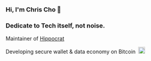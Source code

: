 ### Hi, I'm Chris Cho 👋

### Dedicate to Tech itself, not noise.

Maintainer of [Hippocrat](https://github.com/hippocrat-dao)

Developing secure wallet & data economy on Bitcoin &nbsp;<img src=https://s2.coinmarketcap.com/static/img/coins/200x200/1.png width=18 />

<!--
**ChrisCho-H/ChrisCho-H** is a ✨ _special_ ✨ repository because its `README.md` (this file) appears on your GitHub profile.

Here are some ideas to get you started:

- 🔭 I’m currently working on ...
- 🌱 I’m currently learning ...
- 👯 I’m looking to collaborate on ...
- 🤔 I’m looking for help with ...
- 💬 Ask me about ...
- 📫 How to reach me: ...
- 😄 Pronouns: ...
- ⚡ Fun fact: ...
-->
